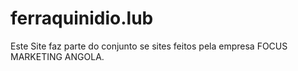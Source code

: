 # ferraquinidio.lub
Este Site faz parte do conjunto se sites feitos pela empresa FOCUS MARKETING ANGOLA.

